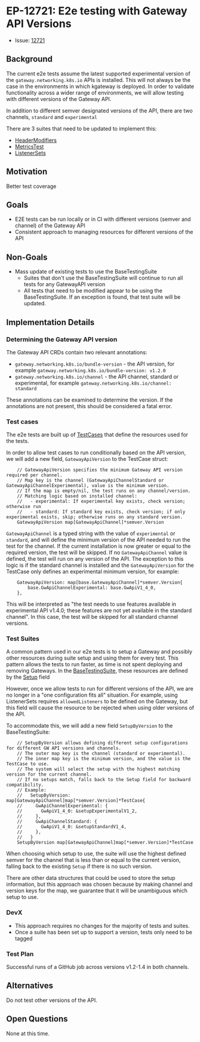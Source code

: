# EP-12721: E2e testing with Gateway API Versions


* Issue: [12721](https://github.com/kgateway-dev/kgateway/issues/12721)


## Background
The current e2e tests assume the latest supported experimental version of the `gateway.networking.k8s.io` APIs is installed. This will not always be the case in the environments in which kgateway is deployed. In order to validate functionality across a wider range of environments, we will allow testing with different versions of the Gateway API.

In addition to different semver designated versions of the API, there are two channels, `standard` and `experimental`

There are 3 suites that need to be updated to implement this:
* [HeaderModifiers](/test/kubernetes/e2e/features/header_modifiers/suite.go)
* [MetricsTest](/test/kubernetes/e2e/features/metrics/suite.go)
* [ListenerSets](/test/kubernetes/e2e/features/listenerset/suite.go)

## Motivation
Better test coverage

## Goals
* E2E tests can be run locally or in CI with different versions (semver and channel) of the Gateway API
* Consistent approach to managing resources for different versions of the API

## Non-Goals
* Mass update of existing tests to use the BaseTestingSuite
  * Suites that don't use the BaseTestingSuite will continue to run all tests for any GatewayAPI version
  * All tests that need to be modified appear to be using the BaseTestingSuite. If an exception is found, that test suite will be updated.


## Implementation Details
### Determining the Gateway API version
The Gateway API CRDs contain two relevant annotations:
* `gateway.networking.k8s.io/bundle-version` - the API version, for example `gateway.networking.k8s.io/bundle-version: v1.2.0`
* `gateway.networking.k8s.io/channel` - the API channel, standard or experimental, for example `gateway.networking.k8s.io/channel: standard`

These annotations can be examined to determine the version. If the annotations are not present, this should be considered a fatal error.

### Test cases
The e2e tests are built up of [TestCases](https://github.com/kgateway-dev/kgateway/blob/2b04f3d1465257d0c449687922ea6e92603b822c/test/kubernetes/e2e/tests/base/base_suite.go#L33) that define the resources used for the tests.

In order to allow test cases to run conditionally based on the API version, we will add a new field, `GatewayApiVersion` to the TestCase struct:

```
	// GatewayApiVersion specifies the minimum Gateway API version required per channel.
	// Map key is the channel (GatewayApiChannelStandard or GatewayApiChannelExperimental), value is the minimum version.
	// If the map is empty/nil, the test runs on any channel/version.
	// Matching logic based on installed channel:
	//   - experimental: If experimental key exists, check version; otherwise run
	//   - standard: If standard key exists, check version; if only experimental exists, skip; otherwise runs on any standard version.
	GatewayApiVersion map[GatewayApiChannel]*semver.Version
```

`GatewayApiChannel` is a typed string with the value of `experimental` or `standard`, and will define the minimum version of the API needed to run the test for the channel. If the current installation is now greater or equal to the required version, the test will be skipped. If no `GatewayApiChannel` value is defined, the test will run on any version of the API. The exception to this logic is if the standard channel is installed and the `GatewayApiVersion` for the TestCase only defines an experimental minimum version, for example:

```
    GatewayApiVersion: map[base.GatewayApiChannel]*semver.Version{
        base.GwApiChannelExperimental: base.GwApiV1_4_0,
    },
```

This will be interpreted as "the test needs to use features available in experimental API v1.4.0; these features are not yet available in the standard channel". In this case, the test will be skipped for all standard channel versions.


### Test Suites
A common pattern used in our e2e tests is to setup a Gateway and possibly other resources during suite setup and using them for every test. This pattern allows the tests to run faster, as time is not spent deploying and removing Gateways. In the [BaseTestingSuite](https://github.com/kgateway-dev/kgateway/blob/2b04f3d1465257d0c449687922ea6e92603b822c/test/kubernetes/e2e/tests/base/base_suite.go#L49C1-L66C2), these resources are defined by the [Setup](https://github.com/kgateway-dev/kgateway/blob/2b04f3d1465257d0c449687922ea6e92603b822c/test/kubernetes/e2e/tests/base/base_suite.go#L53) field

However, once we allow tests to run for different versions of the API, we are no longer in a "one configuration fits all" situation. For example, using ListenerSets requires `allowedListeners` to be defined on the Gateway, but this field will cause the resource to be rejected when using older versions of the API.

To accommodate this, we will add a new field `SetupByVersion` to the BaseTestingSuite:
```
	// SetupByVersion allows defining different setup configurations for different GW API versions and channels.
	// The outer map key is the channel (standard or experimental).
	// The inner map key is the minimum version, and the value is the TestCase to use.
	// The system will select the setup with the highest matching version for the current channel.
	// If no setups match, falls back to the Setup field for backward compatibility.
	// Example:
	//   SetupByVersion: map[GatewayApiChannel]map[*semver.Version]*TestCase{
	//     GwApiChannelExperimental: {
	//       GwApiV1_4_0: &setupExperimentalV1_2,
	//     },
	//     GwApiChannelStandard: {
	//       GwApiV1_4_0: &setupStandardV1_4,
	//     },
	//   }
	SetupByVersion map[GatewayApiChannel]map[*semver.Version]*TestCase
```

When choosing which setup to use, the suite will use the highest defined semver for the channel that is less than or equal to the current version, falling back to the existing `Setup` if there is no such version.

There are other data structures that could be used to store the setup information, but this approach was chosen because by making channel and version keys for the map, we guarantee that it will be unambiguous which setup to use.


### DevX
* This approach requires no changes for the majority of tests and suites.
* Once a suite has been set up to support a version, tests only need to be tagged


### Test Plan
Successful runs of a GitHub job across versions v1.2-1.4 in both channels.

## Alternatives
Do not test other versions of the API.

## Open Questions
None at this time.
